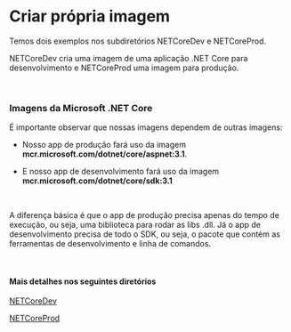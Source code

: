 # Criar própria imagem

Temos dois exemplos nos subdiretórios NETCoreDev e NETCoreProd.

NETCoreDev cria uma imagem de uma aplicação .NET Core para desenvolvimento e NETCoreProd uma imagem para produção.

<br>


### Imagens da Microsoft .NET Core

É importante observar que nossas imagens dependem de outras imagens: 

- Nosso app de produção fará uso da imagem **mcr.microsoft.com/dotnet/core/aspnet:3.1**.

- E nosso app de desenvolvimento fará uso da imagem **mcr.microsoft.com/dotnet/core/sdk:3.1**

<br>

A diferença básica é que o app de produção precisa apenas do tempo de execução, ou seja, uma biblioteca para rodar as libs .dll. Já o app de desenvolvimento precisa de todo o SDK, ou seja, o pacote que contém as ferramentas de desenvolvimento e linha de comandos.


<br>

#### Mais detalhes nos seguintes diretórios

[NETCoreDev](https://github.com/vitormoschetta/Help-Docker/tree/main/Apps/NETCoreDev)

[NETCoreProd](https://github.com/vitormoschetta/Help-Docker/tree/main/Apps/NETCoreProd)